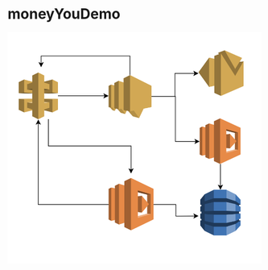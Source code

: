 # moneyYouDemo

![alt text](https://raw.githubusercontent.com/hardikrajani/moneyYouDemo/master/Screen%20Shot%202019-04-19%20at%2014.30.47.png)
